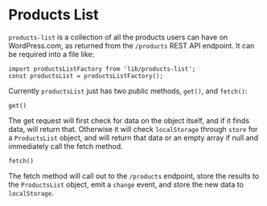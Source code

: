 Products List
=============

`products-list` is a collection of all the products users can have on WordPress.com, as returned from the `/products` REST API endpoint. It can be required into a file like:

```es6
import productsListFactory from 'lib/products-list';
const productsList = productsListFactory();
```

Currently `productsList` just has two public methods, `get()`, and `fetch()`:

`get()`

The get request will first check for data on the object itself, and if it finds data, will return that. Otherwise it will check `localStorage` through `store` for a `ProductsList` object, and will return that data or an empty array if null and immediately call the fetch method.

`fetch()`

The fetch method will call out to the `/products` endpoint, store the results to the `ProductsList` object, emit a `change` event, and store the new data to `localStorage`.
